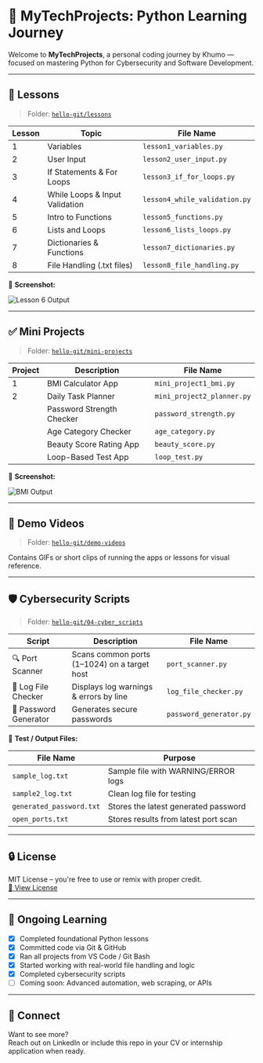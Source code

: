 # 🐍 MyTechProjects: Python Learning Journey

Welcome to **MyTechProjects**, a personal coding journey by Khumo — focused on mastering Python for Cybersecurity and Software Development.

---

## 🧠 Lessons

> Folder: [`hello-git/lessons`](https://github.com/Khumo88/MyTechProjects/tree/main/hello-git/lessons)

| Lesson | Topic                          | File Name                     |
|--------|-------------------------------|-------------------------------|
| 1      | Variables                      | `lesson1_variables.py`        |
| 2      | User Input                     | `lesson2_user_input.py`       |
| 3      | If Statements & For Loops      | `lesson3_if_for_loops.py`     |
| 4      | While Loops & Input Validation | `lesson4_while_validation.py` |
| 5      | Intro to Functions             | `lesson5_functions.py`        |
| 6      | Lists and Loops                | `lesson6_lists_loops.py`      |
| 7      | Dictionaries & Functions       | `lesson7_dictionaries.py`     |
| 8      | File Handling (.txt files)     | `lesson8_file_handling.py`    |

📸 **Screenshot:**

![Lesson 6 Output](https://github.com/Khumo88/MyTechProjects/blob/main/hello-git/demo-videos/lesson6_lists_loops.png)

---

## ✅ Mini Projects

> Folder: [`hello-git/mini-projects`](https://github.com/Khumo88/MyTechProjects/tree/main/hello-git/mini-projects)

| Project | Description                      | File Name                   |
|---------|----------------------------------|-----------------------------|
| 1       | BMI Calculator App               | `mini_project1_bmi.py`      |
| 2       | Daily Task Planner               | `mini_project2_planner.py`  |
|         | Password Strength Checker        | `password_strength.py`      |
|         | Age Category Checker             | `age_category.py`           |
|         | Beauty Score Rating App          | `beauty_score.py`           |
|         | Loop-Based Test App              | `loop_test.py`              |

📸 **Screenshot:**

![BMI Output](https://github.com/Khumo88/MyTechProjects/blob/main/hello-git/demo-videos/mini_project1_bmi_output.png)

---

## 🎥 Demo Videos

> Folder: [`hello-git/demo-videos`](https://github.com/Khumo88/MyTechProjects/tree/main/hello-git/demo-videos)

Contains GIFs or short clips of running the apps or lessons for visual reference.

---

## 🛡️ Cybersecurity Scripts

> Folder: [`hello-git/04-cyber_scripts`](https://github.com/Khumo88/MyTechProjects/tree/main/hello-git/04-cyber_scripts)

| Script                | Description                                  | File Name                  |
|-----------------------|----------------------------------------------|----------------------------|
| 🔍 Port Scanner       | Scans common ports (1–1024) on a target host | `port_scanner.py`          |
| 🧪 Log File Checker    | Displays log warnings & errors by line       | `log_file_checker.py`      |
| 🔐 Password Generator | Generates secure passwords                   | `password_generator.py`    |

📁 **Test / Output Files:**

| File Name               | Purpose                                    |
|-------------------------|--------------------------------------------|
| `sample_log.txt`        | Sample file with WARNING/ERROR logs        |
| `sample2_log.txt`       | Clean log file for testing                 |
| `generated_password.txt`| Stores the latest generated password       |
| `open_ports.txt`        | Stores results from latest port scan       |

---

## 🔒 License

MIT License – you're free to use or remix with proper credit.  
[📄 View License](https://github.com/Khumo88/MyTechProjects/blob/main/hello-git/LICENSE)

---

## 🌱 Ongoing Learning

- [x] Completed foundational Python lessons  
- [x] Committed code via Git & GitHub  
- [x] Ran all projects from VS Code / Git Bash  
- [x] Started working with real-world file handling and logic  
- [x] Completed cybersecurity scripts  
- [ ] Coming soon: Advanced automation, web scraping, or APIs

---

## 🔗 Connect

Want to see more?  
Reach out on LinkedIn or include this repo in your CV or internship application when ready.